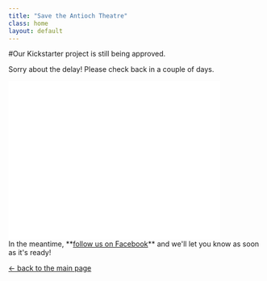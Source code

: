```yaml
---
title: "Save the Antioch Theatre"
class: home
layout: default
---
```

<section class="kickstarter">
#Our Kickstarter project is still being approved.

Sorry about the delay! Please check back in a couple of days.

<iframe width="420" height="315" src="//www.youtube.com/embed/uMyCa35_mOg" frameborder="0" allowfullscreen></iframe>
<br>
In the meantime, **<a href="http://facebook.com/AntiochTheatre">follow us on Facebook</a>** and we'll let you know as soon as it's ready!

<a href="index.html">&larr; back to the main page</a>
</section>
